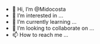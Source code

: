 - 👋 Hi, I’m @Midocosta
- 👀 I’m interested in ...
- 🌱 I’m currently learning ...
- 💞️ I’m looking to collaborate on ...
- 📫 How to reach me ...

<!---
Midocosta/Midocosta is a ✨ special ✨ repository because its `README.md` (this file) appears on your GitHub profile.
You can click the Preview link to take a look at your changes.
--->
